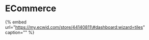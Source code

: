 # ECommerce

{% embed url="https://my.ecwid.com/store/44140811\#dashboard:wizard=tiles" caption="" %}

